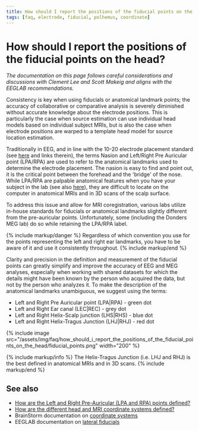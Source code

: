 ```yaml
---
title: How should I report the positions of the fiducial points on the head?
tags: [faq, electrode, fiducial, polhemus, coordinate]
---
```


# How should I report the positions of the fiducial points on the head?

_The documentation on this page follows careful considerations and discussions with Clement Lee and Scott Makeig and aligns with the EEGLAB recommendations._

Consistency is key when using fiducials or anatomical landmark points; the accuracy of collaborative or comparative analysis is severely diminished without accurate knowledge about the electrode positions. This is particularly the case when source estimation can use individual head models based on individual subject MRIs, but is also the case when electrode positions are warped to a template head model for source location estimation.

Traditionally in EEG, and in line with the 10-20 electrode placement standard (see [here](https://en.wikipedia.org/wiki/10–20_system_(EEG)) and links therein), the terms Nasion and Left/Right Pre Auricular point (LPA/RPA) are used to refer to the anatomical landmarks used to determine the electrode placement. The nasion is easy to find and point out, it is the critical point between the forehead and the 'bridge' of the nose. While LPA/RPA are palpable anatomical features when you have your subject in the lab (see also [here](/faq/how_are_the_lpa_and_rpa_points_defined)), they are difficult to locate on the computer in anatomical MRIs and in 3D scans of the scalp surface.

To address this issue and allow for MRI coregistration, various labs utilize in-house standards for fiducials or anatomical landmarks slightly different from the pre-auricular points. Unfortunately, some (including the Donders MEG lab) do so while retaining the LPA/RPA label.

{% include markup/danger %}
Regardless of which convention you use for the points representing the left and right ear landmarks, you have to be aware of it and use it consistently throughout.
{% include markup/end %}

Clarity and precision in the definition and measurement of the fiducial points can greatly simplify and improve the accuracy of EEG and MEG analyses, especially when working with shared datasets for which the details might have been known by the person who acquired the data, but not by the person who analyzes it. To make the description of the anatomical landmarks unambiguous, we suggest using the terms:

- Left and Right Pre Auricular point (LPA|RPA) - green dot
- Left and Right Ear canal (LEC|REC) - grey dot
- Left and Right Helix-Scalp junction (LHS|RHS) - blue dot
- Left and Right Helix-Tragus Junction (LHJ|RHJ) - red dot

{% include image src="/assets/img/faq/how_should_i_report_the_positions_of_the_fiducial_points_on_the_head/fiducial_points.png" width="200" %}

{% include markup/info %}
The Helix-Tragus Junction (i.e. LHJ and RHJ) is the best defined in anatomical MRIs and in 3D scans.
{% include markup/end %}

## See also

- [How are the Left and Right Pre-Auricular (LPA and RPA) points defined?](/faq/how_are_the_lpa_and_rpa_points_defined)
- [How are the different head and MRI coordinate systems defined?](/faq/how_are_the_different_head_and_mri_coordinate_systems_defined)
- BrainStorm documentation on [coordinate systems](http://neuroimage.usc.edu/brainstorm/CoordinateSystems)
- EEGLAB documentation on [lateral fiducials](https://sccn.ucsd.edu/mediawiki/images/1/19/Fiducials.pdf)
